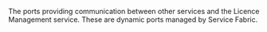 The ports providing communication between other services and the Licence Management service. These are dynamic ports managed by Service Fabric.